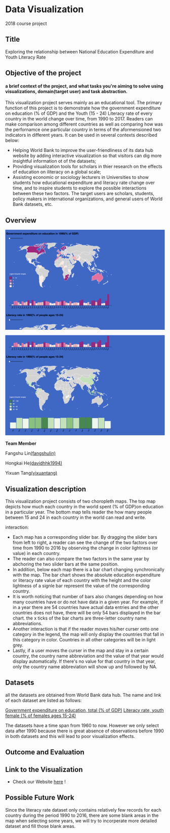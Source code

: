 # Data Visualization 

2018 course project 

## Title
Exploring the relationship between National Education Expenditure and Youth Literacy Rate

## Objective of the project
#### a brief context of the project, and what tasks you're aiming to solve using visualizations, domain(target user) and task abstraction.
This visualization project serves mainly as an educational tool. The primary function of this project is to demonstrate how the government expenditure on education (% of GDP) and the Youth (15 - 24) Literacy rate of every country in the world change over time, from 1990 to 2017. Readers can make comparison among different countries as well as comparing how was the perfornamce one particular country in terms of the aformensioned two indicators in different years. 
It can be used in several contexts described below: 
* Helping World Bank to improve the user-friendliness of its data hub website by adding interactive visualization so that visitors can dig more insightful information ot of the datasets;
* Providing visualization tools for scholars in thier research on the effects of education on iliteracy on a global scale;
* Assisting economic or sociology lecturers in Universities to show students how educational expenditure and literacy rate change over time, and to inspire students to explore the possible interactions between these two factors. 
The target users are scholars, students, policy makers in international organizations, and general users of World Bank datasets, etc.


## Overview

![Alt text](ScreenShot_1.png)

![Alt text](ScreenShot_2.png)

__Team Member__

 Fangshu Lin[(fangshulin)](https://github.com/fangshulin)

Hongkai He[(davidhhk1994)](https://github.com/davidhhk1994)

 Yixuan Tang[(yixuantang)](https://github.com/yixuantang)

## Visualization description
This visualization project consists of two choropleth maps. The top map depicts how much each country in the world spent (% of GDP)on education in a particular year. The bottom map tells reader the how many people between 15 and 24 in each country in the world can read and write. 

interaction: 
- Each map has a corresponding slider bar. By dragging the slider bars from left to right, a reader can see the change of the two factors over time from 1990 to 2016 by observing the change in color lightness (or value) in each country. 
- The reader can also compare the two factors in the same year by abchoring the two slider bars at the same position. 
- In addition, below each map there is a bar chart changing synchronically with the map. The bar chart shows the absolute education expenditure or literacy rate value of each country with the height and the color lightness of a signle bar represent the value of the corresponding country. 
- It is worth noticing that number of bars also changes depending on how many countries have or do not have data in a given year. For example, if in a year there are 54 countries have actual data entries and the other countries does not have, there will be only 54 bars displayed in the bar chart. the x ticks of the bar charts are three-letter country name abbreviations. 
- Another interaction is that if the reader moves his/her curser onto one category in the legend, the map will only display the countries that fall in this category in color. Countries in all other categories will be in light grey.
- Lastly, if a user moves the curser in the map and stay in a certain country, the country name abbreviation and the value of that year would display automatically. If there's no value for that country in that year, only the country name abbreviation will show up and followed by NA. 



## Datasets

all the datasets are obtained from World Bank data hub. The name and link of each dataset are listed as follows:

[Government expenditure on education, total (% of GDP)](https://data.worldbank.org/indicator/SE.XPD.TOTL.GD.ZS?view=chart)
[Literacy rate, youth female (% of females ages 15-24)](https://data.worldbank.org/indicator/SE.ADT.1524.LT.FE.ZS)

The datasets have a time span from 1960 to now. However we only select data after 1990 because there is great absence of observations before 1990 in both datasets and this will lead to poor visualization effects. 


## Outcome and Evaluation


## Link to the Visualization
* Check our Website [here](http://vis2018g16.pythonanywhere.com) !

## Possible Future Work
Since the literacy rate dataset only contains relatively few records for each country during the period 1990 to 2016, there are some blank areas in the map when selecting some years, we will try to incorperate more detailed dataset and fill those blank areas.

